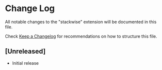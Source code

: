 # Change Log

All notable changes to the "stackwise" extension will be documented in this file.

Check [Keep a Changelog](http://keepachangelog.com/) for recommendations on how to structure this file.

## [Unreleased]

- Initial release
